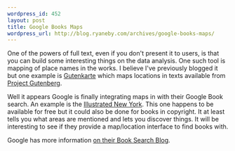 ```yaml
--- 
wordpress_id: 452
layout: post
title: Google Books Maps
wordpress_url: http://blog.ryaneby.com/archives/google-books-maps/
---
```

One of the powers of full text, even if you don't present it to users, is that you can build some interesting things on the data analysis. One such tool is mapping of place names in the works. I believe I've previously blogged it but one example is <a href="http://gutenkarte.org/">Gutenkarte</a> which maps locations in texts available from <a href="http://www.gutenberg.org/">Project Gutenberg</a>.

Well it appears Google is finally integrating maps in with their Google Book search. An example is the <a href="http://books.google.com/books?vid=OCLC57700799">Illustrated New York</a>. This one happens to be available for free but it could also be done for books in copyright. It at least tells you what areas are mentioned and lets you discover things. It will be interesting to see if they provide a map/location interface to find books with.

Google has more information <a href="http://booksearch.blogspot.com/2007/01/books-mapped.html">on their Book Search Blog</a>.
